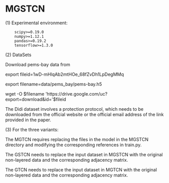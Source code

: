 # MGSTCN
(1) Experimental environment:

        scipy>=0.19.0
        numpy>=1.12.1
        pandas>=0.19.2
        tensorflow>=1.3.0

(2) DataSets

Download pems-bay data from 

export fileid=1wD-mHlqAb2mtHOe_68fZvDh1LpDegMMq

export filename=data/pems_bay/pems-bay.h5

wget -O $filename 'https://drive.google.com/uc?export=download&id='$fileid

The Didi dataset involves a protection protocol, which needs to be downloaded from the official website or the official email address of the link provided in the paper.


(3) For the three variants:

The MGTCN requires replacing the files in the model in the MGSTCN directory and modifying the corresponding references in train.py.

The GSTCN needs to replace the input dataset in MGSTCN with the original non-layered data and the corresponding adjacency matrix.

The GTCN needs to replace the input dataset in MGTCN with the original non-layered data and the corresponding adjacency matrix.
